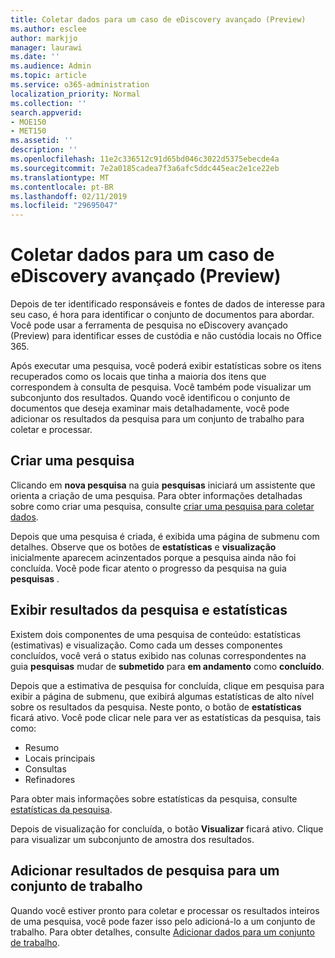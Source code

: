 ```yaml
---
title: Coletar dados para um caso de eDiscovery avançado (Preview)
ms.author: esclee
author: markjjo
manager: laurawi
ms.date: ''
ms.audience: Admin
ms.topic: article
ms.service: o365-administration
localization_priority: Normal
ms.collection: ''
search.appverid:
- MOE150
- MET150
ms.assetid: ''
description: ''
ms.openlocfilehash: 11e2c336512c91d65bd046c3022d5375ebecde4a
ms.sourcegitcommit: 7e2a0185cadea7f3a6afc5ddc445eac2e1ce22eb
ms.translationtype: MT
ms.contentlocale: pt-BR
ms.lasthandoff: 02/11/2019
ms.locfileid: "29695047"
---
```

# <a name="collect-data-for-a-case-in-advanced-ediscovery-preview"></a>Coletar dados para um caso de eDiscovery avançado (Preview)

Depois de ter identificado responsáveis e fontes de dados de interesse para seu caso, é hora para identificar o conjunto de documentos para abordar. Você pode usar a ferramenta de pesquisa no eDiscovery avançado (Preview) para identificar esses de custódia e não custódia locais no Office 365.

Após executar uma pesquisa, você poderá exibir estatísticas sobre os itens recuperados como os locais que tinha a maioria dos itens que correspondem à consulta de pesquisa. Você também pode visualizar um subconjunto dos resultados. Quando você identificou o conjunto de documentos que deseja examinar mais detalhadamente, você pode adicionar os resultados da pesquisa para um conjunto de trabalho para coletar e processar.

## <a name="create-a-search"></a>Criar uma pesquisa

Clicando em **nova pesquisa** na guia **pesquisas** iniciará um assistente que orienta a criação de uma pesquisa. Para obter informações detalhadas sobre como criar uma pesquisa, consulte [criar uma pesquisa para coletar dados](create-search-to-collect-data.md).

Depois que uma pesquisa é criada, é exibida uma página de submenu com detalhes. Observe que os botões de **estatísticas** e **visualização** inicialmente aparecem acinzentados porque a pesquisa ainda não foi concluída. Você pode ficar atento o progresso da pesquisa na guia **pesquisas** .

## <a name="view-search-results-and-statistics"></a>Exibir resultados da pesquisa e estatísticas
Existem dois componentes de uma pesquisa de conteúdo: estatísticas (estimativas) e visualização. Como cada um desses componentes concluídos, você verá o status exibido nas colunas correspondentes na guia **pesquisas** mudar de **submetido** para **em andamento** como **concluído**.

Depois que a estimativa de pesquisa for concluída, clique em pesquisa para exibir a página de submenu, que exibirá algumas estatísticas de alto nível sobre os resultados da pesquisa. Neste ponto, o botão de **estatísticas** ficará ativo. Você pode clicar nele para ver as estatísticas da pesquisa, tais como:

- Resumo
- Locais principais
- Consultas
- Refinadores

Para obter mais informações sobre estatísticas da pesquisa, consulte [estatísticas da pesquisa](search-statistics.md).

Depois de visualização for concluída, o botão **Visualizar** ficará ativo. Clique para visualizar um subconjunto de amostra dos resultados.

## <a name="adding-search-results-to-a-working-set"></a>Adicionar resultados de pesquisa para um conjunto de trabalho

Quando você estiver pronto para coletar e processar os resultados inteiros de uma pesquisa, você pode fazer isso pelo adicioná-lo a um conjunto de trabalho. Para obter detalhes, consulte [Adicionar dados para um conjunto de trabalho](add-data-to-working-set.md). 